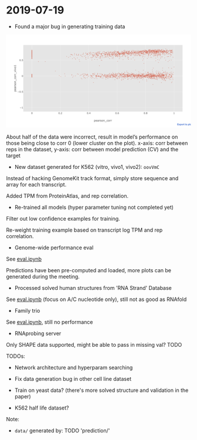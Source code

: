 # 2019-07-19


- Found a major bug in generating training data

![training_data_bug.png](training_data_bug.png)

About half of the data were incorrect, result in model’s performance on those being close to corr 0 (lower cluster on the plot).
x-axis: corr between reps in the dataset, y-axis: corr between model prediction (CV) and the target

- New dataset generated for K562 (vitro, vivo1, vivo2): `oovVmC`

Instead of hacking GenomeKit track format, simply store sequence and array for each transcript.

Added TPM from ProteinAtlas, and rep correlation.

- Re-trained all models (hyper parameter tuning not completed yet)

Filter out low confidence examples for training.

Re-weight training example based on transcript log TPM and rep correlation.

- Genome-wide performance eval

See [eval.ipynb](eval.ipynb)

Predictions have been pre-computed and loaded, more plots can be generated during the meeting.

- Processed solved human structures from 'RNA Strand' Database

See [eval.ipynb](eval.ipynb) (focus on A/C nucleotide only), still not as good as RNAfold

- Family trio

See [eval.ipynb](eval.ipynb), still no performance

- RNAprobing server

Only SHAPE data supported, might be able to pass in missing val? TODO


TODOs:

- Network architecture and hyperparam searching

- Fix data generation bug in other cell line dataset

- Train on yeast data? (there's more solved structure and validation in the paper)

- K562 half life dataset?


Note:

- `data/` generated by: TODO 'prediction/'


